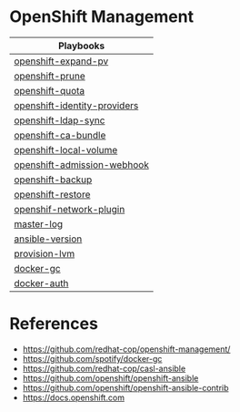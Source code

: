 # OpenShift Management


|Playbooks                                               |
|--------------------------------------------------------|
|[openshift-expand-pv](./playbooks/openshift-expand-pv/README.md)|
|[openshift-prune](./playbooks/openshift-prune/README.md)|
|[openshift-quota](./playbooks/openshift-quota/README.md)|
|[openshift-identity-providers](./playbooks/openshift-identity-providers/README.md)|
|[openshift-ldap-sync](./playbooks/openshift-ldap-sync/README.md)|
|[openshift-ca-bundle](./playbooks/openshift-ca-bundle/README.md)|
|[openshift-local-volume](./playbooks/openshift-local-volume/README.md)|
|[openshift-admission-webhook](./playbooks/openshift-admission-webhook/README.md)|
|[openshift-backup](playbooks/openshift-backup/README.md)|
|[openshift-restore](playbooks/openshift-restore/README.md)|
|[openshif-network-plugin](playbooks/openshift-network-plugin/README.md)|
|[master-log](playbooks/master-log/README.md)|
|[ansible-version](playbooks/ansible-version/README.md)|
|[provision-lvm](./playbooks/provision-lvm/README.md)|
|[docker-gc](./playbooks/docker-gc/README.md)|
|[docker-auth](./playbooks/docker-auth/README.md)|

# References

* https://github.com/redhat-cop/openshift-management/
* https://github.com/spotify/docker-gc
* https://github.com/redhat-cop/casl-ansible
* https://github.com/openshift/openshift-ansible
* https://github.com/openshift/openshift-ansible-contrib
* https://docs.openshift.com
